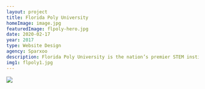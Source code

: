```yaml
---
layout: project
title: Florida Poly University
homeImage: image.jpg
featuredImage: flpoly-hero.jpg
date: 2020-02-17
year: 2017
type: Website Design
agency: Sparxoo
description: Florida Poly University is the nation’s premier STEM institution. We were tasked with setting the vision for the new website. The goal was to accurately represent the institution’s changing and dynamic culture. The new site was built to primarily attract prospective students and STEM fanatics. We purposefully created a system of modules that could be easily integrated throughout the site while adjusting to new content.
img1: flpoly1.jpg
---
```


<div class="col-xs-12 about-work-items__item">
  <img src="{{ site.baseurl}}/assets/images/{{ page.img1 }}">
</div>
